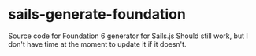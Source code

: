 # sails-generate-foundation
Source code for Foundation 6 generator for Sails.js Should still work, but I don't have time at the moment to update it if it doesn't.
